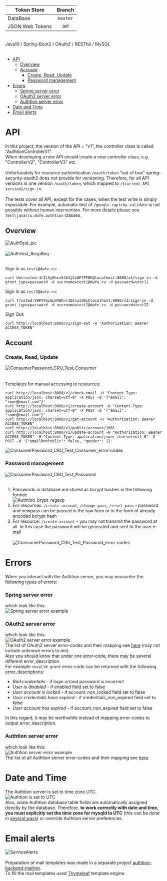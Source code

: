 | Token Store          | Branch        |
|----------------------|:-------------:|
| DataBase             | `master`      |
| JSON Web Tokens      | `JWT`         |
<br>
Java10 / Spring-Boot2 / OAuth2 / RESTful / MySQL
<br><br>

  * [API](#api)
    * [Overview](#overview)
    * [Account](#account)
      * [Create, Read, Update](#create-read-update)
      * [Password management](#password-management)
  * [Errors](#errors)
    * [Spring server error](#spring-server-error)
    * [OAuth2 server error](#oauth2-server-error)
    * [Authtion server error](#authtion-server-error)
  * [Date and Time](#date-and-time)
  * [Email alerts](#email-alerts)

# API
In this project, the version of the API = "v1", the controller class is called "AuthtionControllerV1".<br>
When developing a new API should create a new controller class, e.g. "ControllerV2", "ControllerV3" etc.<br><br>
Unfortunately for resource authentication `/oauth/token` "out of box" spring-security-oauth2 does not provide for versioning. Therefore, for all API versions is one version `/oauth/token`, which mapped to `/{current API version}/sign-in`.
<br><br>
The tests cover all API, except for the cases, when the test write is simply impossible. For example, automatic test of `/google-captcha-validate` is not possible without human intervention. For more details please see `test\java\ru.dwfe.authtion` classes.

## Overview
![AuthTest_pic](./assets/img/AuthTest_pic.png)<br>
<br>
![AuthTest_RespReq](./assets/img/AuthTest_RespReq.png)
<br><br>

Sign In as `test1@dwfe.ru`:
```
curl Untrusted:4rZi5yEhcv5Jb3jSzGPfFFDK@localhost:8080/v1/sign-in -d grant_type=password -d username=test1@dwfe.ru -d password=test11
```

Sign In as `test2@dwfe.ru`:
```
curl Trusted:YWPVYGiGLW4Whnr3Q5vuzd8i@localhost:8080/v1/sign-in -d grant_type=password -d username=test2@dwfe.ru -d password=test22
```

Sign Out:
```
curl http://localhost:8080/v1/sign-out -H "Authorization: Bearer ACCESS_TOKEN"
```

## Account

### Create, Read, Update
![ConsumerPassword_CRU_Test_Consumer](./assets/img/ConsumerPassword_CRU_Test_Consumer.png)<br><br><br>
Templates for manual accessing to resources:
```
curl http://localhost:8080/v1/check-email -H "Content-Type: application/json; charset=utf-8" -X POST -d '{"email": "some@email.com"}'
curl http://localhost:8080/v1/create-account -H "Content-Type: application/json; charset=utf-8" -X POST -d '{"email": "some@email.com"}'
curl http://localhost:8080/v1/get-account -H "Authorization: Bearer ACCESS_TOKEN"
curl http://localhost:8080/v1/public/account/1001
curl http://localhost:8080/v1/update-account -H "Authorization: Bearer ACCESS_TOKEN" -H "Content-Type: application/json; charset=utf-8" -X POST -d '{"emailNonPublic": false, "gender": 1}'
```

![ConsumerPassword_CRU_Test_Consumer_error-codes](./assets/img/ConsumerPassword_CRU_Test_Consumer_error-codes.png)<br>

### Password management
![ConsumerPassword_CRU_Test_Password](./assets/img/ConsumerPassword_CRU_Test_Password.png)<br>
<br>
1. Passwords in database are stored as bcrypt hashes in the following format:<br>
![Authtion_brypt_regexp](./assets/img/Authtion_brypt_regexp.png)
2. For resources: `/create-account`, `/change-pass`, `/reset-pass` - password and newpass can be passed in the raw form or in the form of already encoded bcrypt hash
3. For resource: `/create-account` - you may not transmit the password at all. In this case the password will be generated and sent to the user e-mail
<br><br>
![ConsumerPassword_CRU_Test_Password_error-codes](./assets/img/ConsumerPassword_CRU_Test_Password_error-codes.png)

# Errors
When you interact with the Authtion server, you may encounter the following types of errors:<br>

### Spring server error
which look like this:
<br>
![Spring server error example](./assets/img/spring-server-error-example.png)<br>
### OAuth2 server error
which look like this:
<br>
![OAuth2 server error example](./assets/img/oauth2-server-error-example.png)<br>
The list of OAuth2 server error-codes and their mapping see [here](./assets/oauth2-server-errors-mapping.js) (may not include unknown errors to me).
<br>
Also you should know that under one error-code, there may be several different error_description.
<br>
For example `invalid_grant` error-code can be returned with the following error_descriptions:<br>
   * *Bad credentials* - if login or/and password is incorrect
   * *User is disabled* - if enabled field set to false
   * *User account is locked* - if account_non_locked field set to false
   * *User credentials have expired* - if credentials_non_expired field set to false
   * *User account has expired* - if account_non_expired field set to false

In this regard, it may be worthwhile instead of mapping error-codes to output error_description.

### Authtion server error
which look like this:
<br>
![Authtion server error example](./assets/img/authtion-server-error-example.png)<br>
The list of all Authtion server error-codes and their mapping see [here](./assets/authtion-server-errors-mapping.js).

# Date and Time
The Authtion server is set to time zone UTC.<br>
![Authtion is set to UTC](./assets/img/date-time.png)<br>
Also, some Authtion database table fields are automatically assigned directly by the database. Therefore, **to work correctly with date and time, you must explicitly set the time zone for mysqld to UTC** (this can be done in [several ways](https://stackoverflow.com/questions/930900/how-do-i-set-the-time-zone-of-mysql#19069310)) or override Authtion server preferences.

# Email alerts
![ServiceAlerts](./assets/img/ServiceAlerts.png)
<br><br>
Preparation of mail templates was made in a separate project [authtion-backend-mailing](https://github.com/dowhileforeach/authtion-backend-mailing).
<br>
To fill the mail templates used [Thymeleaf](http://www.thymeleaf.org) template engine.
